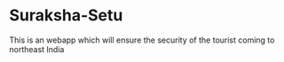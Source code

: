 # Suraksha-Setu
This is an webapp which will ensure the security of the tourist coming to northeast India
